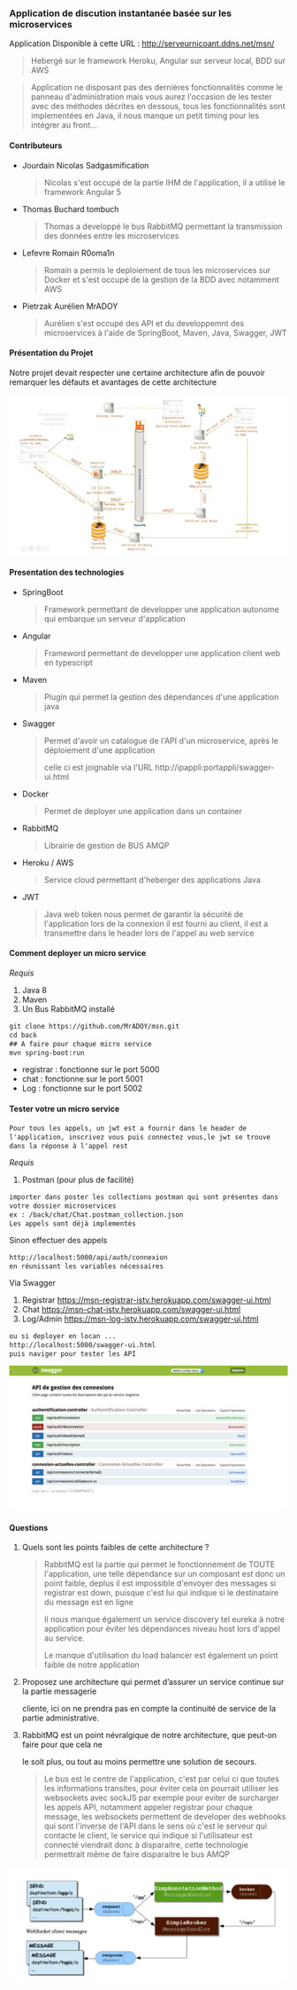 ### Application de discution instantanée basée sur les microservices

Application Disponible à cette URL : http://serveurnicoant.ddns.net/msn/

> Hebergé sur le framework Heroku, Angular sur serveur local, BDD sur AWS

> Application ne disposant pas des dernières fonctionnalités comme le panneau d'administration mais vous aurez l'occasion de 
> les tester avec des méthodes décrites en dessous, tous les fonctionnalités sont implementées en Java, il nous manque un 
> petit timing pour les intégrer au front...

#### Contributeurs

- Jourdain Nicolas Sadgasmification

  > Nicolas s'est occupé de la partie IHM de l'application, il a utilisé le framework Angular 5

- Thomas Buchard tombuch

  > Thomas a developpé le bus RabbitMQ permettant la transmission des données entre les microservices

- Lefevre Romain R0oma1n

  > Romain a permis le deploiement de tous les microservices sur Docker et s'est occupé de la gestion de la BDD avec notamment AWS

- Pietrzak Aurélien MrADOY

  > Aurélien s'est occupé des API et du developpemnt des microservices à l'aide de SpringBoot, Maven, Java, Swagger, JWT

#### Présentation du Projet

Notre projet devait respecter une certaine architecture afin de pouvoir remarquer les défauts et avantages de cette architecture 

![Capture d’écran 2018-05-30 à 20.20.45](https://github.com/MrADOY/msn/blob/master/images/Capture%20d’écran%202018-05-30%20à%2020.20.45.png)

#### Presentation des technologies 

- SpringBoot

  > Framework permettant de developper une application autonome qui embarque un serveur d'application

- Angular

  > Frameword permettant de developper une application client web en typescript

- Maven

  > Plugin qui permet la gestion des dépendances d'une application java

- Swagger

  > Permet d'avoir un catalogue de l'API d'un microservice, après le déploiement d'une application
  >
  > celle ci est joignable via l'URL http://ipappli:portappli/swagger-ui.html

- Docker

  > Permet de deployer une application dans un container 

- RabbitMQ

  > Librairie de gestion de BUS AMQP

- Heroku / AWS

  > Service cloud permettant d'heberger des applications Java

- JWT

  > Java web token nous permet de garantir la sécurité de l'application lors de la connexion il est fourni au client, il est a transmettre dans le header lors de l'appel au web service 

#### Comment deployer un micro service

*Requis*

1. Java 8
2. Maven
3. Un Bus RabbitMQ installé 

```
git clone https://github.com/MrADOY/msn.git
cd back
## A faire pour chaque micro service
mvn spring-boot:run
```

- registrar : fonctionne sur le port 5000
- chat  : fonctionne sur le port 5001
- Log : fonctionne sur le port 5002

#### Tester votre un micro service

```
Pour tous les appels, un jwt est a fournir dans le header de l'application, inscrivez vous puis connectez vous,le jwt se trouve dans la réponse à l'appel rest 
```

*Requis*

1. Postman (pour plus de facilité)

```
importer dans poster les collections postman qui sont présentes dans votre dossier microservices 
ex : /back/chat/Chat.postman_collection.json
Les appels sont déjà implementés 
```

Sinon effectuer des appels 

```
http://localhost:5000/api/auth/connexion 
en réunissant les variables nécessaires 
```

Via Swagger

1. Registrar
https://msn-registrar-istv.herokuapp.com/swagger-ui.html
2. Chat
https://msn-chat-istv.herokuapp.com/swagger-ui.html
3. Log/Admin
https://msn-log-istv.herokuapp.com/swagger-ui.html

```
ou si deployer en locan ...
http://localhost:5000/swagger-ui.html
puis naviger pour tester les API
```

![Capture d’écran 2018-05-30 à 20.41.44](https://github.com/MrADOY/msn/blob/master/images/Capture%20d’écran%202018-05-30%20à%2020.41.44.png)

#### Questions 

1. Quels sont les points faibles de cette architecture ?

   > RabbitMQ est la partie qui permet le fonctionnement de TOUTE l'application, une telle dépendance sur un composant est donc un point faible, deplus il est impossible d'envoyer des messages si registrar est down, puisque c'est lui qui indique si le destinataire du message est en ligne
   >
   > Il nous manque également un service discovery tel eureka à notre application pour éviter les dépendances niveau host lors d'appel au service.
   >
   > Le manque d'utilisation du load balancer est également un point faible de notre application

2. Proposez une architecture qui permet d’assurer un service continue sur la partie messagerie

   cliente, ici on ne prendra pas en compte la continuité de service de la partie administrative.

3. RabbitMQ est un point névralgique de notre architecture, que peut-on faire pour que cela ne

   le soit plus, ou tout au moins permettre une solution de secours.

   > Le bus est le centre de l'application, c'est par celui ci que toutes les informations transites, pour éviter cela on pourrait utiliser les websockets avec sockJS par exemple pour eviter de surcharger les appels API, notamment appeler registrar pour chaque message, les websockets permettent de developer des webhooks qui sont l'inverse de l'API dans le sens où c'est le serveur qui contacte le client, le service qui indique si l'utilisateur est connecté viendrait donc à disparaitre, cette technologie permettrait même de faire disparaitre le bus AMQP 

![Capture d’écran 2018-05-30 à 21.25.01](https://github.com/MrADOY/msn/blob/master/images/Capture%20d’écran%202018-05-30%20à%2021.25.01.png)
